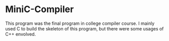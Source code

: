 # MiniC-Compiler

This program was the final program in college compiler course. I mainly used C to build the skeleton of this program, but there were some usages of C++ envolved.
